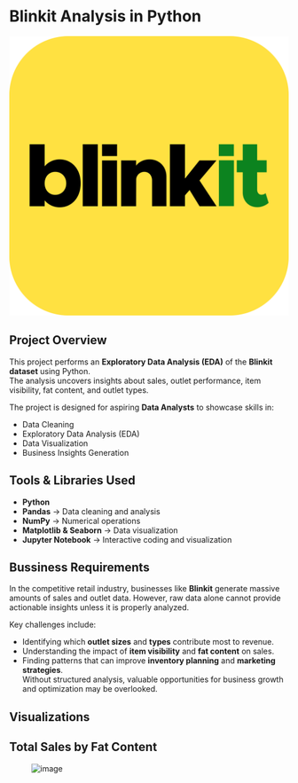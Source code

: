 # Blinkit Analysis in Python

![Blinkit Logo](https://github.com/konetipavankalyan626/Blinkit_Analysis_Python-Project/blob/main/blinkit_logo.png)

## Project Overview
This project performs an **Exploratory Data Analysis (EDA)** of the **Blinkit dataset** using Python.  
The analysis uncovers insights about sales, outlet performance, item visibility, fat content, and outlet types.  

The project is designed for aspiring **Data Analysts** to showcase skills in:
- Data Cleaning
- Exploratory Data Analysis (EDA)
- Data Visualization
- Business Insights Generation

## Tools & Libraries Used
- **Python**
- **Pandas** → Data cleaning and analysis  
- **NumPy** → Numerical operations  
- **Matplotlib & Seaborn** → Data visualization  
- **Jupyter Notebook** → Interactive coding and visualization

## Bussiness Requirements
In the competitive retail industry, businesses like **Blinkit** generate massive amounts of sales and outlet data. However, raw data alone cannot provide actionable insights unless it is properly analyzed.  

Key challenges include:  
- Identifying which **outlet sizes** and **types** contribute most to revenue.  
- Understanding the impact of **item visibility** and **fat content** on sales.  
- Finding patterns that can improve **inventory planning** and **marketing strategies**.  
Without structured analysis, valuable opportunities for business growth and optimization may be overlooked.  

## Visualizations

## Total Sales by Fat Content
<Figure size 640x480 with 1 Axes><img width="515" height="409" alt="image" src="https://github.com/user-attachments/assets/5e9b5c50-3123-480a-8fcf-564ff5f3e62a" />

